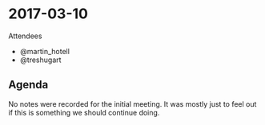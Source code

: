 # 2017-03-10

Attendees

- @martin_hotell
- @treshugart

## Agenda

No notes were recorded for the initial meeting. It was mostly just to feel out if this is something we should continue doing.
